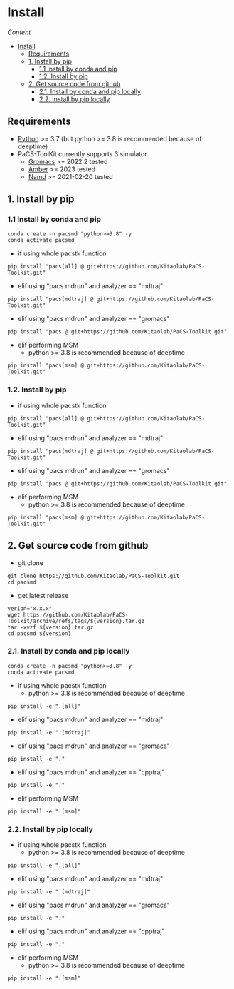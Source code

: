 # Install

*Content*
- [Install](#install)
  - [Requirements](#requirements)
  - [1. Install by pip](#1-install-by-pip)
    - [1.1 Install by conda and pip](#11-install-by-conda-and-pip)
    - [1.2. Install by pip](#12-install-by-pip)
  - [2. Get source code from github](#2-get-source-code-from-github)
    - [2.1. Install by conda and pip locally](#21-install-by-conda-and-pip-locally)
    - [2.2. Install by pip locally](#22-install-by-pip-locally)

## Requirements
- [Python](https://www.python.org/) >= 3.7 (but python >= 3.8 is recommended because of deeptime)
- PaCS-ToolKit currently supports 3 simulator
  - [Gromacs](https://www.gromacs.org/) >= 2022.2 tested
  - [Amber](https://ambermd.org/index.php) >= 2023 tested
  - [Namd](https://www.ks.uiuc.edu/Research/namd/) >= 2021-02-20 tested

## 1. Install by pip
### 1.1 Install by conda and pip
~~~shell
conda create -n pacsmd "python>=3.8" -y
conda activate pacsmd
~~~

- if using whole pacstk function
~~~shell
pip install "pacs[all] @ git+https://github.com/Kitaolab/PaCS-Toolkit.git"
~~~

- elif using "pacs mdrun" and analyzer == "mdtraj"
~~~shell
pip install "pacs[mdtraj] @ git+https://github.com/Kitaolab/PaCS-Toolkit.git"
~~~

- elif using "pacs mdrun" and analyzer == "gromacs"
~~~shell
pip install "pacs @ git+https://github.com/Kitaolab/PaCS-Toolkit.git"
~~~

- elif performing MSM
  - python >= 3.8 is recommended because of deeptime
~~~shell
pip install "pacs[msm] @ git+https://github.com/Kitaolab/PaCS-Toolkit.git"
~~~

### 1.2. Install by pip
- if using whole pacstk function
~~~shell
pip install "pacs[all] @ git+https://github.com/Kitaolab/PaCS-Toolkit.git"
~~~

- elif using "pacs mdrun" and analyzer == "mdtraj"
~~~shell
pip install "pacs[mdtraj] @ git+https://github.com/Kitaolab/PaCS-Toolkit.git"
~~~

- elif using "pacs mdrun" and analyzer == "gromacs"
~~~shell
pip install "pacs @ git+https://github.com/Kitaolab/PaCS-Toolkit.git"
~~~

- elif performing MSM
  - python >= 3.8 is recommended because of deeptime
~~~shell
pip install "pacs[msm] @ git+https://github.com/Kitaolab/PaCS-Toolkit.git"
~~~


## 2. Get source code from github
- git clone
~~~
git clone https://github.com/Kitaolab/PaCS-Toolkit.git
cd pacsmd
~~~

- get latest release
~~~
verion="x.x.x"
wget https://github.com/Kitaolab/PaCS-Toolkit/archive/refs/tags/${version}.tar.gz
tar -xvzf ${version}.tar.gz
cd pacsmd-${version}
~~~


### 2.1. Install by conda and pip locally
~~~shell
conda create -n pacsmd "python>=3.8" -y
conda activate pacsmd
~~~

- if using whole pacstk function
  - python >= 3.8 is recommended because of deeptime
~~~shell
pip install -e ".[all]"
~~~

- elif using "pacs mdrun" and analyzer == "mdtraj"
~~~shell
pip install -e ".[mdtraj]"
~~~

- elif using "pacs mdrun" and analyzer == "gromacs"
~~~shell
pip install -e "."
~~~

- elif using "pacs mdrun" and analyzer == "cpptraj"
~~~shell
pip install -e "."
~~~

- elif performing MSM
~~~
pip install -e ".[msm]"
~~~

### 2.2. Install by pip locally
- if using whole pacstk function
  - python >= 3.8 is recommended because of deeptime
~~~shell
pip install -e ".[all]"
~~~

- elif using "pacs mdrun" and analyzer == "mdtraj"
~~~shell
pip install -e ".[mdtraj]"
~~~

- elif using "pacs mdrun" and analyzer == "gromacs"
~~~shell
pip install -e "."
~~~

- elif using "pacs mdrun" and analyzer == "cpptraj"
~~~shell
pip install -e "."
~~~

- elif performing MSM
  - python >= 3.8 is recommended because of deeptime
~~~shell
pip install -e ".[msm]"
~~~
